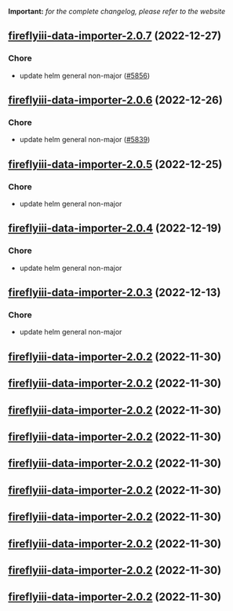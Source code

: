 **Important:**
*for the complete changelog, please refer to the website*




## [fireflyiii-data-importer-2.0.7](https://github.com/truecharts/charts/compare/fireflyiii-data-importer-2.0.6...fireflyiii-data-importer-2.0.7) (2022-12-27)

### Chore

- update helm general non-major ([#5856](https://github.com/truecharts/charts/issues/5856))
  
  


## [fireflyiii-data-importer-2.0.6](https://github.com/truecharts/charts/compare/fireflyiii-data-importer-2.0.5...fireflyiii-data-importer-2.0.6) (2022-12-26)

### Chore

- update helm general non-major ([#5839](https://github.com/truecharts/charts/issues/5839))
  
  


## [fireflyiii-data-importer-2.0.5](https://github.com/truecharts/charts/compare/fireflyiii-data-importer-2.0.4...fireflyiii-data-importer-2.0.5) (2022-12-25)

### Chore

- update helm general non-major
  
  


## [fireflyiii-data-importer-2.0.4](https://github.com/truecharts/charts/compare/fireflyiii-data-importer-2.0.3...fireflyiii-data-importer-2.0.4) (2022-12-19)

### Chore

- update helm general non-major
  
  


## [fireflyiii-data-importer-2.0.3](https://github.com/truecharts/charts/compare/fireflyiii-data-importer-2.0.2...fireflyiii-data-importer-2.0.3) (2022-12-13)

### Chore

- update helm general non-major
  
  


## [fireflyiii-data-importer-2.0.2](https://github.com/truecharts/charts/compare/fireflyiii-data-importer-2.0.1...fireflyiii-data-importer-2.0.2) (2022-11-30)




## [fireflyiii-data-importer-2.0.2](https://github.com/truecharts/charts/compare/fireflyiii-data-importer-2.0.1...fireflyiii-data-importer-2.0.2) (2022-11-30)




## [fireflyiii-data-importer-2.0.2](https://github.com/truecharts/charts/compare/fireflyiii-data-importer-2.0.1...fireflyiii-data-importer-2.0.2) (2022-11-30)




## [fireflyiii-data-importer-2.0.2](https://github.com/truecharts/charts/compare/fireflyiii-data-importer-2.0.1...fireflyiii-data-importer-2.0.2) (2022-11-30)




## [fireflyiii-data-importer-2.0.2](https://github.com/truecharts/charts/compare/fireflyiii-data-importer-2.0.1...fireflyiii-data-importer-2.0.2) (2022-11-30)




## [fireflyiii-data-importer-2.0.2](https://github.com/truecharts/charts/compare/fireflyiii-data-importer-2.0.1...fireflyiii-data-importer-2.0.2) (2022-11-30)




## [fireflyiii-data-importer-2.0.2](https://github.com/truecharts/charts/compare/fireflyiii-data-importer-2.0.1...fireflyiii-data-importer-2.0.2) (2022-11-30)




## [fireflyiii-data-importer-2.0.2](https://github.com/truecharts/charts/compare/fireflyiii-data-importer-2.0.1...fireflyiii-data-importer-2.0.2) (2022-11-30)




## [fireflyiii-data-importer-2.0.2](https://github.com/truecharts/charts/compare/fireflyiii-data-importer-2.0.1...fireflyiii-data-importer-2.0.2) (2022-11-30)




## [fireflyiii-data-importer-2.0.2](https://github.com/truecharts/charts/compare/fireflyiii-data-importer-2.0.1...fireflyiii-data-importer-2.0.2) (2022-11-30)



